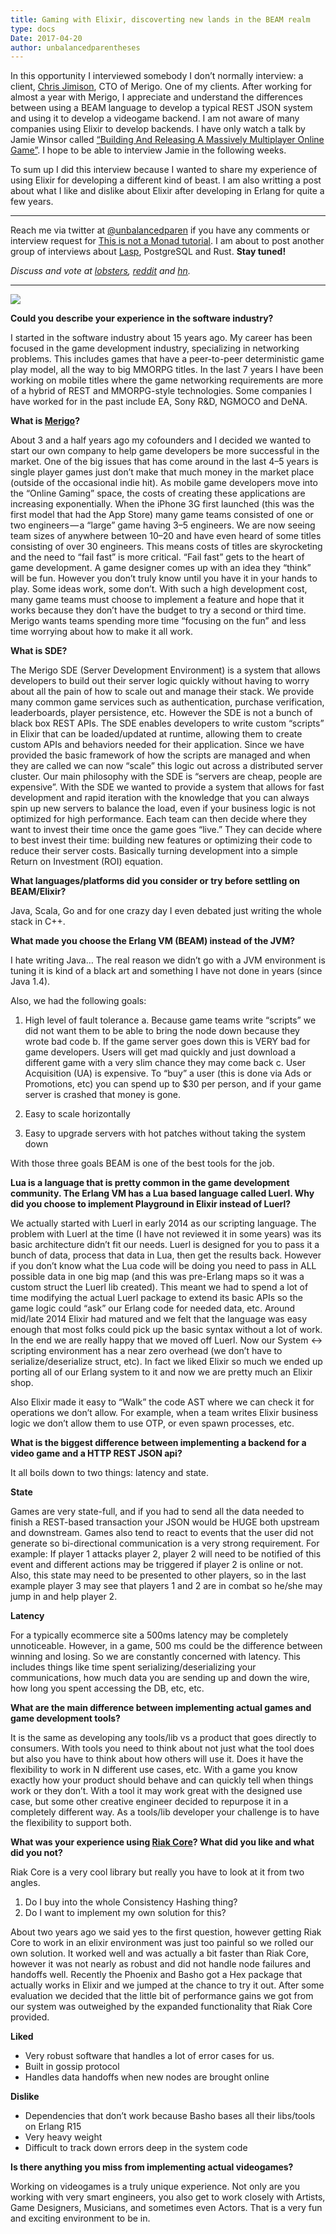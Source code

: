```yaml
---
title: Gaming with Elixir, discoverting new lands in the BEAM realm
type: docs
Date: 2017-04-20
author: unbalancedparentheses
---
```

In this opportunity I interviewed somebody I don’t normally interview: a client, [Chris Jimison](https://www.linkedin.com/in/chrisjimison/), CTO of Merigo. One of my clients. After working for almost a year with Merigo, I appreciate and understand the differences between using a BEAM language to develop a typical REST JSON system and using it to develop a videogame backend. I am not aware of many companies using Elixir to develop backends. I have only watch a talk by Jamie Winsor called [“Building And Releasing A Massively Multiplayer Online Game”](https://youtu.be/_i6n-eWiVn4). I hope to be able to interview Jamie in the following weeks.

To sum up I did this interview because I wanted to share my experience of using Elixir for developing a different kind of beast. I am also writting a post about what I like and dislike about Elixir after developing in Erlang for quite a few years.
******
Reach me via twitter at [@unbalancedparen](http://twitter.com/unbalancedparen) if you have any comments or interview request for [This is not a Monad tutorial](https://medium.com/this-is-not-a-monad-tutorial/). I am about to post another group of interviews about [Lasp](https://github.com/lasp-lang/lasp), PostgreSQL and Rust. **Stay tuned!**

_Discuss and vote at [lobsters](https://lobste.rs/s/zmqo84/interview_with_brad_chamberlain_about), [reddit](https://www.reddit.com/r/programming/comments/7x2jhp/interview_with_brad_chamberlain_about_a/) and [hn](https://news.ycombinator.com/item?id=16360381)._

**********

![](https://cdn-images-1.medium.com/max/800/1*3HjK0CX5813XXtDwfKIhWw.jpeg)

**Could you describe your experience in the software industry?**

I started in the software industry about 15 years ago. My career has been focused in the game development industry, specializing in networking problems. This includes games that have a peer-to-peer deterministic game play model, all the way to big MMORPG titles. In the last 7 years I have been working on mobile titles where the game networking requirements are more of a hybrid of REST and MMORPG-style technologies. Some companies I have worked for in the past include EA, Sony R&D, NGMOCO and DeNA.

**What is [Merigo](https://cdn-images-1.medium.com/max/800/1*3HjK0CX5813XXtDwfKIhWw.jpeg)?**

About 3 and a half years ago my cofounders and I decided we wanted to start our own company to help game developers be more successful in the market. One of the big issues that has come around in the last 4–5 years is single player games just don’t make that much money in the market place (outside of the occasional indie hit). As mobile game developers move into the “Online Gaming” space, the costs of creating these applications are increasing exponentially. When the iPhone 3G first launched (this was the first model that had the App Store) many game teams consisted of one or two engineers — a “large” game having 3–5 engineers. We are now seeing team sizes of anywhere between 10–20 and have even heard of some titles consisting of over 30 engineers. This means costs of titles are skyrocketing and the need to “fail fast” is more critical. “Fail fast” gets to the heart of game development. A game designer comes up with an idea they “think” will be fun. However you don’t truly know until you have it in your hands to play. Some ideas work, some don’t. With such a high development cost, many game teams must choose to implement a feature and hope that it works because they don’t have the budget to try a second or third time. Merigo wants teams spending more time “focusing on the fun” and less time worrying about how to make it all work.

**What is SDE?**

The Merigo SDE (Server Development Environment) is a system that allows developers to build out their server logic quickly without having to worry about all the pain of how to scale out and manage their stack. We provide many common game services such as authentication, purchase verification, leaderboards, player persistence, etc. However the SDE is not a bunch of black box REST APIs. The SDE enables developers to write custom “scripts” in Elixir that can be loaded/updated at runtime, allowing them to create custom APIs and behaviors needed for their application. Since we have provided the basic framework of how the scripts are managed and when they are called we can now “scale” this logic out across a distributed server cluster. Our main philosophy with the SDE is “servers are cheap, people are expensive”. With the SDE we wanted to provide a system that allows for fast development and rapid iteration with the knowledge that you can always spin up new servers to balance the load, even if your business logic is not optimized for high performance. Each team can then decide where they want to invest their time once the game goes “live.” They can decide where to best invest their time: building new features or optimizing their code to reduce their server costs. Basically turning development into a simple Return on Investment (ROI) equation.

**What languages/platforms did you consider or try before settling on BEAM/Elixir?**

Java, Scala, Go and for one crazy day I even debated just writing the whole stack in C++.

**What made you choose the Erlang VM (BEAM) instead of the JVM?**

I hate writing Java… The real reason we didn’t go with a JVM environment is tuning it is kind of a black art and something I have not done in years (since Java 1.4).

Also, we had the following goals:

1. High level of fault tolerance
    a. Because game teams write “scripts” we did not want them to be able to bring the node down because they wrote bad code
    b. If the game server goes down this is VERY bad for game developers. Users will get mad quickly and just download a different game with a very slim chance they may come back
    c. User Acquisition (UA) is expensive. To “buy” a user (this is done via Ads or Promotions, etc) you can spend up to $30 per person, and if your game server is crashed that money is gone.

2. Easy to scale horizontally

3. Easy to upgrade servers with hot patches without taking the system down

With those three goals BEAM is one of the best tools for the job.

**Lua is a language that is pretty common in the game development community. The Erlang VM has a Lua based language called Luerl. Why did you choose to implement Playground in Elixir instead of Luerl?**

We actually started with Luerl in early 2014 as our scripting language. The problem with Luerl at the time (I have not reviewed it in some years) was its basic architecture didn’t fit our needs. Luerl is designed for you to pass it a bunch of data, process that data in Lua, then get the results back. However if you don’t know what the Lua code will be doing you need to pass in ALL possible data in one big map (and this was pre-Erlang maps so it was a custom struct the Luerl lib created). This meant we had to spend a lot of time modifying the actual Luerl package to extend its basic APIs so the game logic could “ask” our Erlang code for needed data, etc. Around mid/late 2014 Elixir had matured and we felt that the language was easy enough that most folks could pick up the basic syntax without a lot of work. In the end we are really happy that we moved off Luerl. Now our System <-> scripting environment has a near zero overhead (we don’t have to serialize/deserialize struct, etc). In fact we liked Elixir so much we ended up porting all of our Erlang system to it and now we are pretty much an Elixir shop.

Also Elixir made it easy to “Walk” the code AST where we can check it for operations we don’t allow. For example, when a team writes Elixir business logic we don’t allow them to use OTP, or even spawn processes, etc.

**What is the biggest difference between implementing a backend for a video game and a HTTP REST JSON api?**

It all boils down to two things: latency and state.

**State**

Games are very state-full, and if you had to send all the data needed to finish a REST-based transaction your JSON would be HUGE both upstream and downstream. Games also tend to react to events that the user did not generate so bi-directional communication is a very strong requirement. For example: If player 1 attacks player 2, player 2 will need to be notified of this event and different actions may be triggered if player 2 is online or not. Also, this state may need to be presented to other players, so in the last example player 3 may see that players 1 and 2 are in combat so he/she may jump in and help player 2.

**Latency**

For a typically ecommerce site a 500ms latency may be completely unnoticeable. However, in a game, 500 ms could be the difference between winning and losing. So we are constantly concerned with latency. This includes things like time spent serializing/deserializing your communications, how much data you are sending up and down the wire, how long you spent accessing the DB, etc, etc.

**What are the main difference between implementing actual games and game development tools?**

It is the same as developing any tools/lib vs a product that goes directly to consumers. With tools you need to think about not just what the tool does but also you have to think about how others will use it. Does it have the flexibility to work in N different use cases, etc. With a game you know exactly how your product should behave and can quickly tell when things work or they don’t. With a tool it may work great with the designed use case, but some other creative engineer decided to repurpose it in a completely different way. As a tools/lib developer your challenge is to have the flexibility to support both.

**What was your experience using [Riak Core](https://github.com/basho/riak_core)? What did you like and what did you not?**

Riak Core is a very cool library but really you have to look at it from two angles.

1. Do I buy into the whole Consistency Hashing thing?
2. Do I want to implement my own solution for this?

About two years ago we said yes to the first question, however getting Riak Core to work in an elixir environment was just too painful so we rolled our own solution. It worked well and was actually a bit faster than Riak Core, however it was not nearly as robust and did not handle node failures and handoffs well. Recently the Phoenix and Basho got a Hex package that actually works in Elixir and we jumped at the chance to try it out. After some evaluation we decided that the little bit of performance gains we got from our system was outweighed by the expanded functionality that Riak Core provided.

**Liked**

* Very robust software that handles a lot of error cases for us.
* Built in gossip protocol
* Handles data handoffs when new nodes are brought online

**Dislike**

* Dependencies that don’t work because Basho bases all their libs/tools on Erlang R15
* Very heavy weight
* Difficult to track down errors deep in the system code

**Is there anything you miss from implementing actual videogames?**

Working on videogames is a truly unique experience. Not only are you working with very smart engineers, you also get to work closely with Artists, Game Designers, Musicians, and sometimes even Actors. That is a very fun and exciting environment to be in.
